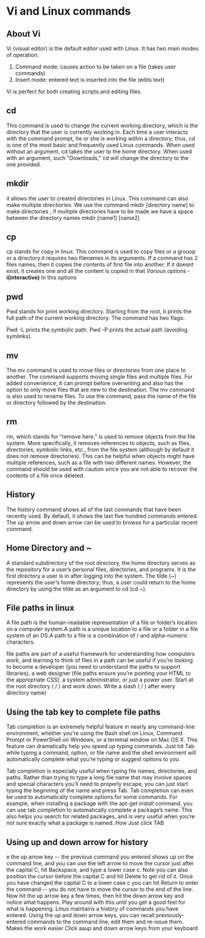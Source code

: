 # Vi and Linux commands

## About Vi
Vi (visual editor) is the default editor used with Linux. It has two main modes of operation:

1. Command mode: causes action to be taken on a file (takes user commands)
1. Insert mode: entered text is inserted into the file (edits text)

Vi is perfect for both creating scripts and editing files.

## cd
  This command is used to change the current working directory, which is the directory that the user is currently working in. Each time a user interacts with the command prompt, he or she is working within a directory; thus, cd is one of the most basic and frequently used Linux commands. When used without an argument, cd takes the user to the home directory. When used with an argument, such "Downloads," cd will change the directory to the one provided. 

## mkdir
  it allows the user to created directories in Linux. This command can also make multiple directiories. We use the command mkdir [directory name] to make directories , if multiple directories have to be made we have a space between the directory names mkdir [name1] [name2]
## cp
  cp stands for copy in linux. This command is used to copy files or a grouop or a directory.it requires two filenames in its arguments. If a command has 2 files names, then it copies the contents of first file into another. If it doesnt exist, it creates one and all the content is copied in that 
      *Various options*
      -**i(interactive)** In this options
 
 ## pwd 
 Pwd stands for print working directory. Starting from the root, it prints the full path of the current working directory. The command has two flags:

Pwd -L prints the symbolic path.
Pwd -P prints the actual path (avoiding symlinks).

## mv
The mv command is used to move files or directories from one place to another. The command supports moving single files and multiple files. For added convenience, it can prompt before overwriting and also has the option to only move files that are new to the destination. The mv command is also used to rename files. To use the command, pass the name of the file or directory followed by the destination.

## rm
rm, which stands for “remove here,” is used to remove objects from the file system. More specifically, it removes references to objects, such as files, directories, symbolic links, etc., from the file system (although by default it does not remove directories). This can be helpful when objects might have multiple references, such as a file with two different names. However, the command should be used with caution since you are not able to recover the contents of a file once deleted.

## History
The history command shows all of the last commands that have been recently used. By default, it shows the last five hundred commands entered. The up arrow and down arrow can be used to browse for a particular recent command.

## Home Directory and ~
A standard subdirectory of the root directory, the home directory serves as the repository for a user’s personal files, directories, and programs. It is the first directory a user is in after logging into the system. The tilde (~) represents the user’s home directory; thus, a user could return to the home directory by using the tilde as an argument to cd (cd ~).

## File paths in linux
A file path is the human-readable representation of a file or folder’s location on a computer system.A path is a unique location to a file or a folder in a file system of an OS.A path to a file is a combination of / and alpha-numeric characters.

file paths are part of a useful framework for understanding how computers work, and learning to think of files in a path can be useful if you’re looking to become a developer (you need to understand the paths to support libraries), a web designer (file paths ensure you’re pointing your HTML to the appropriate CSS), a system administrator, or just a power user.
Start at the root directory ( / ) and work down.
Write a slash ( / ) after every directory name)
## Using the tab key to complete file paths
Tab completion is an extremely helpful feature in nearly any command-line environment, whether you’re using the Bash shell on Linux, Command Prompt or PowerShell on Windows, or a terminal window on Mac OS X.
This feature can dramatically help you speed up typing commands. Just hit Tab while typing a command, option, or file name and the shell environment will automatically complete what you’re typing or suggest options to you.

Tab completion is especially useful when typing file names, directories, and paths. Rather than trying to type a long file name that may involve spaces and special characters you’ll need to properly escape, you can just start typing the beginning of the name and press Tab.
Tab completion can even be used to automatically complete options for some commands. For example, when installing a package with the apt-get install command, you can use tab completion to automatically complete a package’s name. This also helps you search for related packages, and is very useful when you’re not sure exactly what a package is named.
How
Just click TAB

## Using up and down arrow for history 
e the up arrow key -- the previous command you entered shows up on the command line, and you can use the left arrow to move the cursor just after the capital C, hit Backspace, and type a lower case c. Note you can also position the cursor before the capital C and hit Delete to get rid of it.
Once you have changed the capital C to a lower case c you can hit Return to enter the command -- you do not have to move the cursor to the end of the line.
Now hit the up arrow key a few times, then hit the down arrow key and notice what happens. Play around with this until you get a good feel for what is happening.
Linux maintains a history of commands you have entered. Using the up and down arrow keys, you can recall previously-entered commands to the command line, edit them and re-issue them.
Makes the work easier
Click aaup and down arrow keys from your keyboard
